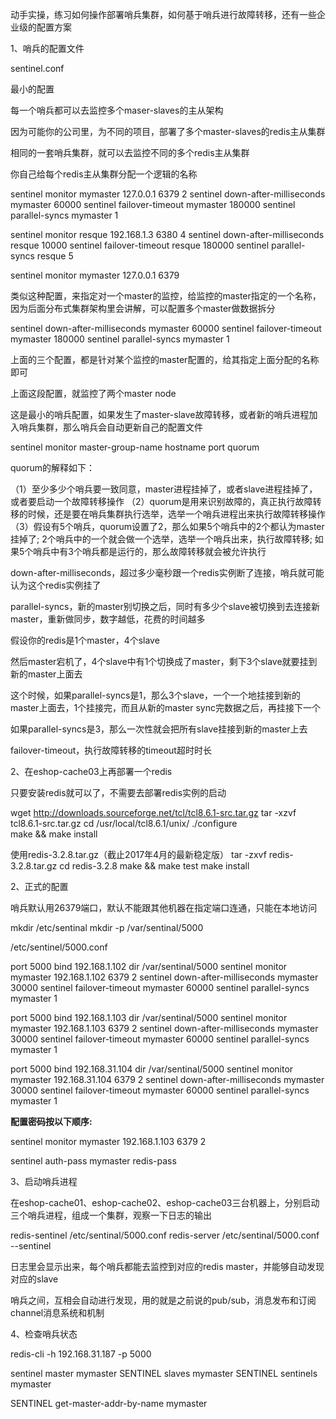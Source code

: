 动手实操，练习如何操作部署哨兵集群，如何基于哨兵进行故障转移，还有一些企业级的配置方案

1、哨兵的配置文件

sentinel.conf

最小的配置

每一个哨兵都可以去监控多个maser-slaves的主从架构

因为可能你的公司里，为不同的项目，部署了多个master-slaves的redis主从集群

相同的一套哨兵集群，就可以去监控不同的多个redis主从集群

你自己给每个redis主从集群分配一个逻辑的名称

sentinel monitor mymaster 127.0.0.1 6379 2
sentinel down-after-milliseconds mymaster 60000
sentinel failover-timeout mymaster 180000
sentinel parallel-syncs mymaster 1

sentinel monitor resque 192.168.1.3 6380 4
sentinel down-after-milliseconds resque 10000
sentinel failover-timeout resque 180000
sentinel parallel-syncs resque 5

sentinel monitor mymaster 127.0.0.1 6379 

类似这种配置，来指定对一个master的监控，给监控的master指定的一个名称，因为后面分布式集群架构里会讲解，可以配置多个master做数据拆分

sentinel down-after-milliseconds mymaster 60000
sentinel failover-timeout mymaster 180000
sentinel parallel-syncs mymaster 1

上面的三个配置，都是针对某个监控的master配置的，给其指定上面分配的名称即可

上面这段配置，就监控了两个master node

这是最小的哨兵配置，如果发生了master-slave故障转移，或者新的哨兵进程加入哨兵集群，那么哨兵会自动更新自己的配置文件

sentinel monitor master-group-name hostname port quorum

quorum的解释如下：

（1）至少多少个哨兵要一致同意，master进程挂掉了，或者slave进程挂掉了，或者要启动一个故障转移操作
（2）quorum是用来识别故障的，真正执行故障转移的时候，还是要在哨兵集群执行选举，选举一个哨兵进程出来执行故障转移操作
（3）假设有5个哨兵，quorum设置了2，那么如果5个哨兵中的2个都认为master挂掉了; 2个哨兵中的一个就会做一个选举，选举一个哨兵出来，执行故障转移; 如果5个哨兵中有3个哨兵都是运行的，那么故障转移就会被允许执行

down-after-milliseconds，超过多少毫秒跟一个redis实例断了连接，哨兵就可能认为这个redis实例挂了

parallel-syncs，新的master别切换之后，同时有多少个slave被切换到去连接新master，重新做同步，数字越低，花费的时间越多

假设你的redis是1个master，4个slave

然后master宕机了，4个slave中有1个切换成了master，剩下3个slave就要挂到新的master上面去

这个时候，如果parallel-syncs是1，那么3个slave，一个一个地挂接到新的master上面去，1个挂接完，而且从新的master sync完数据之后，再挂接下一个

如果parallel-syncs是3，那么一次性就会把所有slave挂接到新的master上去

failover-timeout，执行故障转移的timeout超时时长

2、在eshop-cache03上再部署一个redis

只要安装redis就可以了，不需要去部署redis实例的启动

wget http://downloads.sourceforge.net/tcl/tcl8.6.1-src.tar.gz
tar -xzvf tcl8.6.1-src.tar.gz
cd  /usr/local/tcl8.6.1/unix/
./configure  
make && make install

使用redis-3.2.8.tar.gz（截止2017年4月的最新稳定版）
tar -zxvf redis-3.2.8.tar.gz
cd redis-3.2.8
make && make test
make install

2、正式的配置

哨兵默认用26379端口，默认不能跟其他机器在指定端口连通，只能在本地访问

mkdir /etc/sentinal
mkdir -p /var/sentinal/5000

/etc/sentinel/5000.conf

port 5000
bind 192.168.1.102
dir /var/sentinal/5000
sentinel monitor mymaster 192.168.1.102  6379 2
sentinel down-after-milliseconds mymaster 30000
sentinel failover-timeout mymaster 60000
sentinel parallel-syncs mymaster 1

port 5000
bind 192.168.1.103
dir /var/sentinal/5000
sentinel monitor mymaster 192.168.1.103 6379 2
sentinel down-after-milliseconds mymaster 30000
sentinel failover-timeout mymaster 60000
sentinel parallel-syncs mymaster 1

port 5000
bind 192.168.31.104
dir /var/sentinal/5000
sentinel monitor mymaster 192.168.31.104 6379 2
sentinel down-after-milliseconds mymaster 30000
sentinel failover-timeout mymaster 60000
sentinel parallel-syncs mymaster 1



**配置密码按以下顺序:**

sentinel monitor mymaster 192.168.1.103 6379 2

sentinel auth-pass mymaster redis-pass



3、启动哨兵进程

在eshop-cache01、eshop-cache02、eshop-cache03三台机器上，分别启动三个哨兵进程，组成一个集群，观察一下日志的输出

redis-sentinel /etc/sentinal/5000.conf
redis-server /etc/sentinal/5000.conf --sentinel

日志里会显示出来，每个哨兵都能去监控到对应的redis master，并能够自动发现对应的slave

哨兵之间，互相会自动进行发现，用的就是之前说的pub/sub，消息发布和订阅channel消息系统和机制

4、检查哨兵状态

redis-cli -h 192.168.31.187 -p 5000

sentinel master mymaster
SENTINEL slaves mymaster
SENTINEL sentinels mymaster

SENTINEL get-master-addr-by-name mymaster